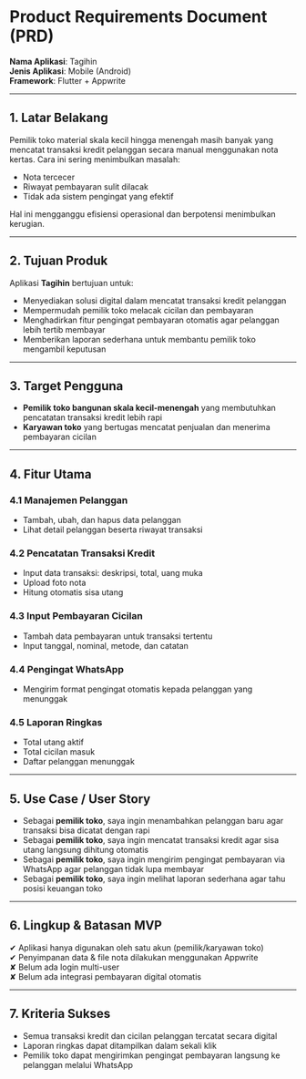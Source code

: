 # Product Requirements Document (PRD)

**Nama Aplikasi**: Tagihin  
**Jenis Aplikasi**: Mobile (Android)  
**Framework**: Flutter + Appwrite  

---

## 1. Latar Belakang
Pemilik toko material skala kecil hingga menengah masih banyak yang mencatat transaksi kredit pelanggan secara manual menggunakan nota kertas. Cara ini sering menimbulkan masalah:  
- Nota tercecer  
- Riwayat pembayaran sulit dilacak  
- Tidak ada sistem pengingat yang efektif  

Hal ini mengganggu efisiensi operasional dan berpotensi menimbulkan kerugian.  

---

## 2. Tujuan Produk
Aplikasi **Tagihin** bertujuan untuk:  
- Menyediakan solusi digital dalam mencatat transaksi kredit pelanggan  
- Mempermudah pemilik toko melacak cicilan dan pembayaran  
- Menghadirkan fitur pengingat pembayaran otomatis agar pelanggan lebih tertib membayar  
- Memberikan laporan sederhana untuk membantu pemilik toko mengambil keputusan  

---

## 3. Target Pengguna
- **Pemilik toko bangunan skala kecil-menengah** yang membutuhkan pencatatan transaksi kredit lebih rapi  
- **Karyawan toko** yang bertugas mencatat penjualan dan menerima pembayaran cicilan  

---

## 4. Fitur Utama
### 4.1 Manajemen Pelanggan
- Tambah, ubah, dan hapus data pelanggan  
- Lihat detail pelanggan beserta riwayat transaksi  

### 4.2 Pencatatan Transaksi Kredit
- Input data transaksi: deskripsi, total, uang muka  
- Upload foto nota  
- Hitung otomatis sisa utang  

### 4.3 Input Pembayaran Cicilan
- Tambah data pembayaran untuk transaksi tertentu  
- Input tanggal, nominal, metode, dan catatan  

### 4.4 Pengingat WhatsApp
- Mengirim format pengingat otomatis kepada pelanggan yang menunggak  

### 4.5 Laporan Ringkas
- Total utang aktif  
- Total cicilan masuk  
- Daftar pelanggan menunggak  

---

## 5. Use Case / User Story
- Sebagai **pemilik toko**, saya ingin menambahkan pelanggan baru agar transaksi bisa dicatat dengan rapi  
- Sebagai **pemilik toko**, saya ingin mencatat transaksi kredit agar sisa utang langsung dihitung otomatis  
- Sebagai **pemilik toko**, saya ingin mengirim pengingat pembayaran via WhatsApp agar pelanggan tidak lupa membayar  
- Sebagai **pemilik toko**, saya ingin melihat laporan sederhana agar tahu posisi keuangan toko  

---

## 6. Lingkup & Batasan MVP
✔ Aplikasi hanya digunakan oleh satu akun (pemilik/karyawan toko)  
✔ Penyimpanan data & file nota dilakukan menggunakan Appwrite  
✘ Belum ada login multi-user  
✘ Belum ada integrasi pembayaran digital otomatis  

---

## 7. Kriteria Sukses
- Semua transaksi kredit dan cicilan pelanggan tercatat secara digital  
- Laporan ringkas dapat ditampilkan dalam sekali klik  
- Pemilik toko dapat mengirimkan pengingat pembayaran langsung ke pelanggan melalui WhatsApp  
